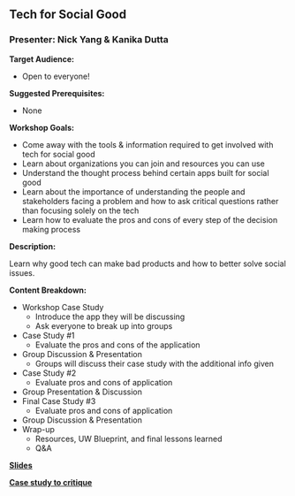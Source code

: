 ## Tech for Social Good
### Presenter: Nick Yang & Kanika Dutta

**Target Audience:** 
- Open to everyone!

**Suggested Prerequisites:** 
- None

**Workshop Goals:**

- Come away with the tools & information required to get involved with tech for social good
- Learn about organizations you can join and resources you can use
- Understand the thought process behind certain apps built for social good 
- Learn about the importance of understanding the people and stakeholders facing a problem and how to ask critical questions rather than focusing solely on the tech 
- Learn how to evaluate the pros and cons of every step of the decision making process 

**Description:**

Learn why good tech can make bad products and how to better solve social issues. 

**Content Breakdown:**
- Workshop Case Study 
    - Introduce the app they will be discussing
    - Ask everyone to break up into groups
- Case Study #1
    - Evaluate the pros and cons of the application 
- Group Discussion & Presentation
    - Groups will discuss their case study with the additional info given
- Case Study #2 
    - Evaluate pros and cons of application
- Group Presentation & Discussion
- Final Case Study #3
    - Evaluate pros and cons of application
- Group Discussion & Presentation
- Wrap-up
    - Resources, UW Blueprint, and final lessons learned
    - Q&A
 
 **[Slides](https://docs.google.com/presentation/d/1uVqBJGTF_C-vfl2Uzn6mCixF4HMFIacsUqb4fvgrlHA/edit#slide=id.g2635f9c52a_0_45)**

**[Case study to critique](https://onetoday.google.com/)**

 
